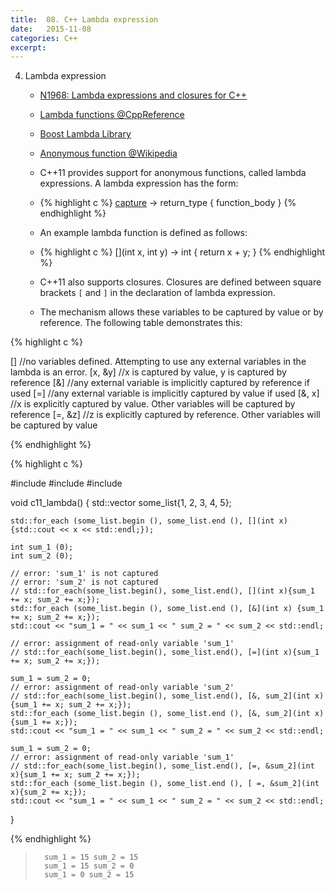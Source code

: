 ```yaml
---
title:  08. C++ Lambda expression
date:   2015-11-08
categories: C++ 
excerpt:
---
```


4. Lambda expression
    * [N1968: Lambda expressions and closures for C++](http://www.stroustrup.com/N1968-lambda-expressions.pdf)
    * [Lambda functions @CppReference](http://en.cppreference.com/w/cpp/language/lambda)
    * [Boost Lambda Library](http://www.boost.org/doc/libs/1_59_0/doc/html/lambda.html)
    * [Anonymous function @Wikipedia](https://en.wikipedia.org/wiki/Anonymous_function)
    * C++11 provides support for anonymous functions, called lambda expressions. A lambda expression has the form:

    * {% highlight c %} [capture](parameters) -> return_type { function_body } {% endhighlight %}

    * An example lambda function is defined as follows:

    * {% highlight c %} [](int x, int y) -> int { return x + y; } {% endhighlight %}

    * C++11 also supports closures. Closures are defined between square brackets `[` and `]` in the declaration of lambda expression. 
    * The mechanism allows these variables to be captured by value or by reference. The following table demonstrates this:

{% highlight c %}   

[]        //no variables defined. Attempting to use any external variables in the lambda is an error.
[x, &y]   //x is captured by value, y is captured by reference
[&]       //any external variable is implicitly captured by reference if used
[=]       //any external variable is implicitly captured by value if used
[&, x]    //x is explicitly captured by value. Other variables will be captured by reference
[=, &z]   //z is explicitly captured by reference. Other variables will be captured by value

{% endhighlight %}

{% highlight c %}

#include <iostream>
#include <vector>
#include <algorithm>

void c11_lambda()
{
    std::vector<int> some_list{1, 2, 3, 4, 5};
    
    std::for_each (some_list.begin (), some_list.end (), [](int x) {std::cout << x << std::endl;});
    
    int sum_1 (0);
    int sum_2 (0);
    
    // error: 'sum_1' is not captured
    // error: 'sum_2' is not captured
    // std::for_each(some_list.begin(), some_list.end(), [](int x){sum_1 += x; sum_2 += x;});
    std::for_each (some_list.begin (), some_list.end (), [&](int x) {sum_1 += x; sum_2 += x;});
    std::cout << "sum_1 = " << sum_1 << " sum_2 = " << sum_2 << std::endl;
    
    // error: assignment of read-only variable 'sum_1'
    // std::for_each(some_list.begin(), some_list.end(), [=](int x){sum_1 += x; sum_2 += x;});
    
    sum_1 = sum_2 = 0;
    // error: assignment of read-only variable 'sum_2'
    // std::for_each(some_list.begin(), some_list.end(), [&, sum_2](int x){sum_1 += x; sum_2 += x;});
    std::for_each (some_list.begin (), some_list.end (), [&, sum_2](int x) {sum_1 += x;});
    std::cout << "sum_1 = " << sum_1 << " sum_2 = " << sum_2 << std::endl;
    
    sum_1 = sum_2 = 0;
    // error: assignment of read-only variable 'sum_1'
    // std::for_each(some_list.begin(), some_list.end(), [=, &sum_2](int x){sum_1 += x; sum_2 += x;});
    std::for_each (some_list.begin (), some_list.end (), [ =, &sum_2](int x){sum_2 += x;});
    std::cout << "sum_1 = " << sum_1 << " sum_2 = " << sum_2 << std::endl;
}

{% endhighlight %}

>       sum_1 = 15 sum_2 = 15
>       sum_1 = 15 sum_2 = 0
>       sum_1 = 0 sum_2 = 15
   